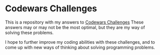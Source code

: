# Codewars Challenges

This is a repository with my answers to [Codewars Challenges](https://www.codewars.com/) 
These answers may or may not be the most optimal, but they are my way of solving these problems.

I hope to further improve my coding abilities with these challenges, and to come up with new
ways of thinking about solving programming problems.
